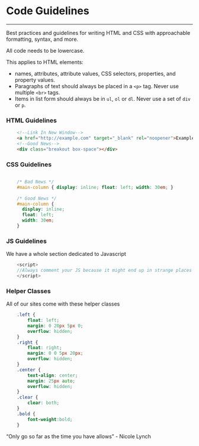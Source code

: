 # <i class="fas fa-code"></i> Code Guidelines
***
Best practices and guidelines for writing HTML and CSS with approachable formatting, syntax, and more.

All code needs to be lowercase.

This applies to HTML elements:
- names, attributes, attribute values, CSS selectors, properties, and property values.
- Paragraphs of text should always be placed in a `<p>` tag. Never use multiple `<br>` tags.
- Items in list form should always be in `ul`, `ol` or `dl`. Never use a set of `div` or `p`.

### HTML Guidelines 

```html
    <!--Link In New Window-->
    <a href="http://example.com" target="_blank" rel="noopener">Example site</a>
    <!--Good News-->
    <div class="breakout box-space"></div>
```

### CSS Guidelines

```css 

    /* Bad News */
    #main-column { display: inline; float: left; width: 30em; }
    
    /* Good News */
    #main-column { 
      display: inline; 
      float: left; 
      width: 30em; 
    }
```

### JS Guidelines 

We have a whole section dedicated to Javascript 
```js
    <script>
    //Always comment your JS because it might end up in strange places
    </script>
```

### Helper Classes

All of our sites come with these helper classes

```css
    .left {
        float: left;
        margin: 0 20px 5px 0;
        overflow: hidden;
    }
    .right {
        float: right;
        margin: 0 0 5px 20px;
        overflow: hidden;
    }
    .center {
        text-align: center;
        margin: 25px auto;
        overflow: hidden;
    }
    .clear {
        clear: both;
    }
    .bold {
        font-weight:bold; 
    }
```

“Only go so far as the time you have allows” - Nicole Lynch
